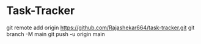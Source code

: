# Task-Tracker
git remote add origin https://github.com/Rajashekar664/task-tracker.git
git branch -M main
git push -u origin main
